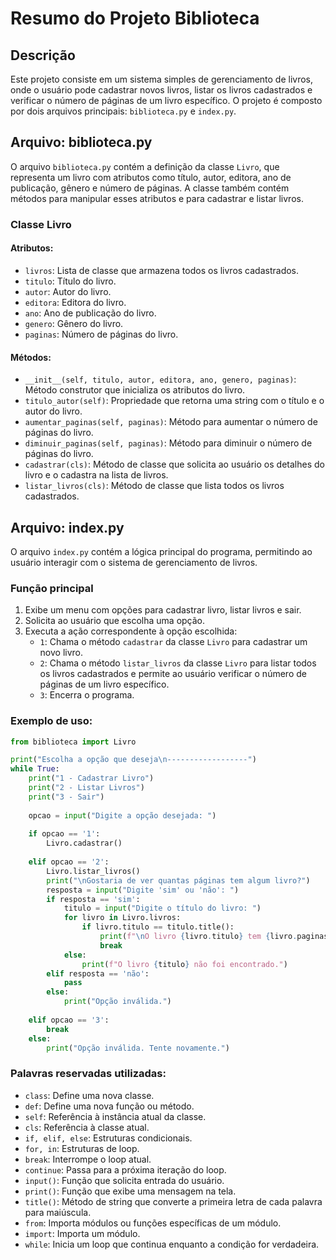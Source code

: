 # Resumo do Projeto Biblioteca

## Descrição
Este projeto consiste em um sistema simples de gerenciamento de livros, onde o usuário pode cadastrar novos livros, listar os livros cadastrados e verificar o número de páginas de um livro específico. O projeto é composto por dois arquivos principais: `biblioteca.py` e `index.py`.

## Arquivo: biblioteca.py
O arquivo `biblioteca.py` contém a definição da classe `Livro`, que representa um livro com atributos como título, autor, editora, ano de publicação, gênero e número de páginas. A classe também contém métodos para manipular esses atributos e para cadastrar e listar livros.

### Classe Livro
#### Atributos:
- `livros`: Lista de classe que armazena todos os livros cadastrados.
- `titulo`: Título do livro.
- `autor`: Autor do livro.
- `editora`: Editora do livro.
- `ano`: Ano de publicação do livro.
- `genero`: Gênero do livro.
- `paginas`: Número de páginas do livro.

#### Métodos:
- `__init__(self, titulo, autor, editora, ano, genero, paginas)`: Método construtor que inicializa os atributos do livro.
- `titulo_autor(self)`: Propriedade que retorna uma string com o título e o autor do livro.
- `aumentar_paginas(self, paginas)`: Método para aumentar o número de páginas do livro.
- `diminuir_paginas(self, paginas)`: Método para diminuir o número de páginas do livro.
- `cadastrar(cls)`: Método de classe que solicita ao usuário os detalhes do livro e o cadastra na lista de livros.
- `listar_livros(cls)`: Método de classe que lista todos os livros cadastrados.

## Arquivo: index.py
O arquivo `index.py` contém a lógica principal do programa, permitindo ao usuário interagir com o sistema de gerenciamento de livros.

### Função principal
1. Exibe um menu com opções para cadastrar livro, listar livros e sair.
2. Solicita ao usuário que escolha uma opção.
3. Executa a ação correspondente à opção escolhida:
   - `1`: Chama o método `cadastrar` da classe `Livro` para cadastrar um novo livro.
   - `2`: Chama o método `listar_livros` da classe `Livro` para listar todos os livros cadastrados e permite ao usuário verificar o número de páginas de um livro específico.
   - `3`: Encerra o programa.

### Exemplo de uso:
```python
from biblioteca import Livro

print("Escolha a opção que deseja\n------------------")
while True:
    print("1 - Cadastrar Livro")
    print("2 - Listar Livros")
    print("3 - Sair")
    
    opcao = input("Digite a opção desejada: ")
    
    if opcao == '1':
        Livro.cadastrar()
        
    elif opcao == '2':
        Livro.listar_livros()
        print("\nGostaria de ver quantas páginas tem algum livro?")
        resposta = input("Digite 'sim' ou 'não': ")
        if resposta == 'sim':
            titulo = input("Digite o título do livro: ")
            for livro in Livro.livros:
                if livro.titulo == titulo.title():
                    print(f"\nO livro {livro.titulo} tem {livro.paginas} páginas.")
                    break
            else:
                print(f"O livro {titulo} não foi encontrado.")
        elif resposta == 'não':
            pass
        else:
            print("Opção inválida.")
    
    elif opcao == '3':
        break
    else:
        print("Opção inválida. Tente novamente.")
```
### Palavras reservadas utilizadas:
- `class`: Define uma nova classe.
- `def`: Define uma nova função ou método.
- `self`: Referência à instância atual da classe.
- `cls`: Referência à classe atual.
- `if, elif, else`: Estruturas condicionais.
- `for, in`: Estruturas de loop.
- `break`: Interrompe o loop atual.
- `continue`: Passa para a próxima iteração do loop.
- `input()`: Função que solicita entrada do usuário.
- `print()`: Função que exibe uma mensagem na tela.
- `title()`: Método de string que converte a primeira letra de cada palavra para maiúscula.
- `from`: Importa módulos ou funções específicas de um módulo.
- `import`: Importa um módulo.
- `while`: Inicia um loop que continua enquanto a condição for verdadeira.

